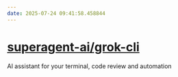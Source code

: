 ```yaml
---
date: 2025-07-24 09:41:58.458844
---
```


# [superagent-ai/grok-cli](https://github.com/superagent-ai/grok-cli)

AI assistant for your terminal, code review and automation